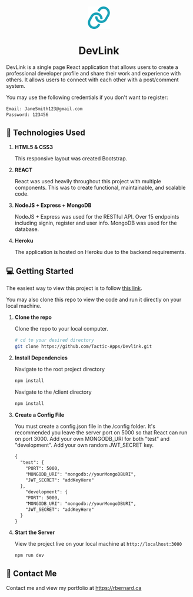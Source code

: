 <p align="center">
    <img alt="Face Recognition Brain" src="https://github.com/RayBDev/devconnector/blob/master/client/src/img/logo.png" width="60" />
</p>
<h1 align="center">
  DevLink
</h1>

DevLink is a single page React application that allows users to create a professional developer profile and share their work and experience with others. It allows users to connect with each other with a post/comment system.

You may use the following credentials if you don't want to register:

```
Email: JaneSmith123@gmail.com
Password: 123456
```

## :bookmark_tabs: Technologies Used

1.  **HTML5 & CSS3**

    This responsive layout was created Bootstrap.

2.  **REACT**

    React was used heavily throughout this project with multiple components. This was to create functional, maintainable, and scalable code.

3.  **NodeJS + Express + MongoDB**

    NodeJS + Express was used for the RESTful API. Over 15 endpoints including signin, register and user info. MongoDB was used for the database.

4.  **Heroku**

    The application is hosted on Heroku due to the backend requirements.

## :computer: Getting Started

The easiest way to view this project is to follow [this link](https://cryptic-escarpment-66298.herokuapp.com).

You may also clone this repo to view the code and run it directly on your local machine.

1.  **Clone the repo**

    Clone the repo to your local computer.

    ```sh
    # cd to your desired directory
    git clone https://github.com/Tactic-Apps/Devlink.git
    ```

2.  **Install Dependencies**

    Navigate to the root project directory

    ```sh
    npm install
    ```

    Navigate to the /client directory

    ```sh
    npm install
    ```

3.  **Create a Config File**

    You must create a config.json file in the /config folder.
    It's recommended you leave the server port on 5000 so that React can run on port 3000.
    Add your own MONGODB_URI for both "test" and "development".
    Add your own random JWT_SECRET key.

    ```
    {
      "test": {
        "PORT": 5000,
        "MONGODB_URI": "mongodb://yourMongoDBURI",
        "JWT_SECRET": "addKeyHere"
      },
        "development": {
        "PORT": 5000,
        "MONGODB_URI": "mongodb://yourMongoDBURI",
        "JWT_SECRET": "addKeyHere"
      }
    }
    ```

4.  **Start the Server**

    View the project live on your local machine at `http://localhost:3000`

    ```sh
    npm run dev
    ```

## :email: Contact Me

Contact me and view my portfolio at <https://rbernard.ca>
